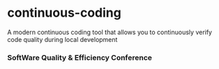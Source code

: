 # continuous-coding
A modern continuous coding tool that allows you to continuously verify code quality during local development
### SoftWare Quality & Efficiency Conference
